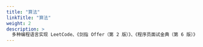 ```yaml
---
title: "算法"
linkTitle: "算法"
weight: 2
description: >
  多种编程语言实现 LeetCode、《剑指 Offer（第 2 版）》、《程序员面试金典（第 6 版）》等题目的相关题解!
---
```

